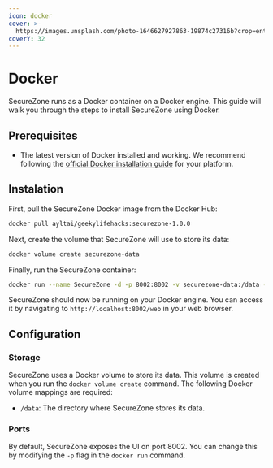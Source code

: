 ```yaml
---
icon: docker
cover: >-
  https://images.unsplash.com/photo-1646627927863-19874c27316b?crop=entropy&cs=srgb&fm=jpg&ixid=M3wxOTcwMjR8MHwxfHNlYXJjaHw1fHxkb2NrZXJ8ZW58MHx8fHwxNzMxNjc5Mjk5fDA&ixlib=rb-4.0.3&q=85
coverY: 32
---
```


# Docker

SecureZone runs as a Docker container on a Docker engine. This guide will walk you through the steps to install SecureZone using Docker.

## Prerequisites

* The latest version of Docker installed and working. We recommend following the [official Docker installation guide](https://docs.docker.com/engine/install/) for your platform.

## Instalation

First, pull the SecureZone Docker image from the Docker Hub:

```bash
docker pull ayltai/geekylifehacks:securezone-1.0.0
```

Next, create the volume that SecureZone will use to store its data:

```bash
docker volume create securezone-data
```

Finally, run the SecureZone container:

```bash
docker run --name SecureZone -d -p 8002:8002 -v securezone-data:/data --restart=always ayltai/geekylifehacks:securezone-1.0.0
```

SecureZone should now be running on your Docker engine. You can access it by navigating to `http://localhost:8002/web` in your web browser.

## Configuration

### Storage

SecureZone uses a Docker volume to store its data. This volume is created when you run the `docker volume create` command. The following Docker volume mappings are required:

* `/data`: The directory where SecureZone stores its data.

### Ports

By default, SecureZone exposes the UI on port 8002. You can change this by modifying the `-p` flag in the `docker run` command.
